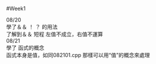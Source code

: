 #Week1    

08/20  
學了＆＆ ！ ？ 的用法  
了解到＆＆ 短程 左值不成立，右值不運算   
08/21  
學了 函式的概念   
函式本身是值，如同082101.cpp 那樣可以用“值”的概念來處理   
